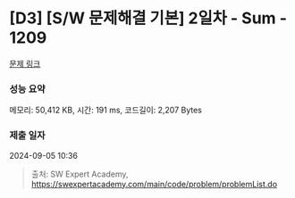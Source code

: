# [D3] [S/W 문제해결 기본] 2일차 - Sum - 1209 

[문제 링크](https://swexpertacademy.com/main/code/problem/problemDetail.do?contestProbId=AV13_BWKACUCFAYh) 

### 성능 요약

메모리: 50,412 KB, 시간: 191 ms, 코드길이: 2,207 Bytes

### 제출 일자

2024-09-05 10:36



> 출처: SW Expert Academy, https://swexpertacademy.com/main/code/problem/problemList.do
